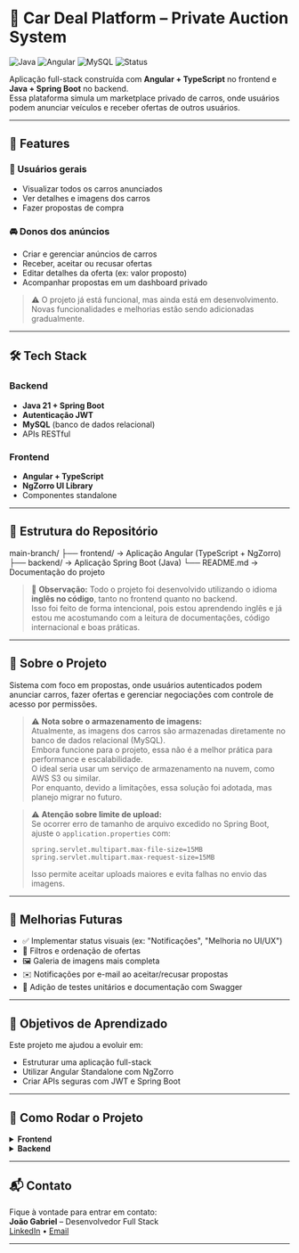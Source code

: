 # 🚗 Car Deal Platform – Private Auction System

![Java](https://img.shields.io/badge/Backend-Java%2023-blue)
![Angular](https://img.shields.io/badge/Frontend-Angular%2017-red)
![MySQL](https://img.shields.io/badge/Database-MySQL-blue)
![Status](https://img.shields.io/badge/Status-Em%20Desenvolvimento-yellow)

Aplicação full-stack construída com **Angular + TypeScript** no frontend e **Java + Spring Boot** no backend.  
Essa plataforma simula um marketplace privado de carros, onde usuários podem anunciar veículos e receber ofertas de outros usuários.

---

## 📌 Features

### 👤 Usuários gerais
- Visualizar todos os carros anunciados
- Ver detalhes e imagens dos carros
- Fazer propostas de compra

### 🚘 Donos dos anúncios
- Criar e gerenciar anúncios de carros
- Receber, aceitar ou recusar ofertas
- Editar detalhes da oferta (ex: valor proposto)
- Acompanhar propostas em um dashboard privado

> ⚠️ O projeto já está funcional, mas ainda está em desenvolvimento. Novas funcionalidades e melhorias estão sendo adicionadas gradualmente.

---

## 🛠️ Tech Stack

### Backend
- **Java 21 + Spring Boot**
- **Autenticação JWT**
- **MySQL** (banco de dados relacional)
- APIs RESTful

### Frontend
- **Angular + TypeScript**
- **NgZorro UI Library**
- Componentes standalone

---

## 📂 Estrutura do Repositório

main-branch/
├── frontend/ → Aplicação Angular (TypeScript + NgZorro)
├── backend/ → Aplicação Spring Boot (Java)
└── README.md → Documentação do projeto


> 🧠 **Observação:** Todo o projeto foi desenvolvido utilizando o idioma **inglês no código**, tanto no frontend quanto no backend.  
> Isso foi feito de forma intencional, pois estou aprendendo inglês e já estou me acostumando com a leitura de documentações, código internacional e boas práticas.

---

## 🧠 Sobre o Projeto

Sistema com foco em propostas, onde usuários autenticados podem anunciar carros, fazer ofertas e gerenciar negociações com controle de acesso por permissões.

> ⚠️ **Nota sobre o armazenamento de imagens:**  
> Atualmente, as imagens dos carros são armazenadas diretamente no banco de dados relacional (MySQL).  
> Embora funcione para o projeto, essa não é a melhor prática para performance e escalabilidade.  
> O ideal seria usar um serviço de armazenamento na nuvem, como AWS S3 ou similar.  
> Por enquanto, devido a limitações, essa solução foi adotada, mas planejo migrar no futuro.

> ⚠️ **Atenção sobre limite de upload:**  
> Se ocorrer erro de tamanho de arquivo excedido no Spring Boot, ajuste o `application.properties` com:  
> ```properties
> spring.servlet.multipart.max-file-size=15MB
> spring.servlet.multipart.max-request-size=15MB
> ```  
> Isso permite aceitar uploads maiores e evita falhas no envio das imagens.
---

## 🔧 Melhorias Futuras

- ✅ Implementar status visuais (ex: "Notificações", "Melhoria no UI/UX")
- 🔄 Filtros e ordenação de ofertas
- 🖼️ Galeria de imagens mais completa
- ✉️ Notificações por e-mail ao aceitar/recusar propostas
- 🧪 Adição de testes unitários e documentação com Swagger

---

## 🎯 Objetivos de Aprendizado

Este projeto me ajudou a evoluir em:
- Estruturar uma aplicação full-stack
- Utilizar Angular Standalone com NgZorro
- Criar APIs seguras com JWT e Spring Boot

---

## 🚀 Como Rodar o Projeto

<details>
  <summary><strong>Frontend</strong></summary>

  1. Navegue até `frontend/sellcar_angular/sellcar_angular`
  2. Execute `npm install`
  4. Rode com `ng serve`

</details>

<details>
  <summary><strong>Backend</strong></summary>

  1. Navegue até `backend/`
  2. Configure o `application.properties` com seu MySQL
  3. Rode a aplicação Spring Boot

</details>

---

## 📬 Contato

Fique à vontade para entrar em contato:  
**João Gabriel** – Desenvolvedor Full Stack  
[LinkedIn](https://www.linkedin.com/in/jo%C3%A3o-gabriel-s-b22407365/) • [Email](joaogabriell.ssm@gmail.com)

---
